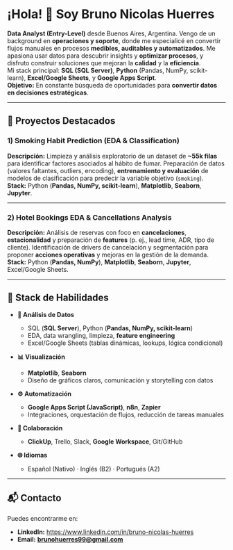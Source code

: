 # ¡Hola! 👋 Soy Bruno Nicolas Huerres

**Data Analyst (Entry-Level)** desde Buenos Aires, Argentina. Vengo de un background en **operaciones y soporte**, donde me especialicé en convertir flujos manuales en procesos **medibles, auditables y automatizados**. Me apasiona usar datos para descubrir insights y **optimizar procesos**, y disfruto construir soluciones que mejoran la **calidad** y la **eficiencia**.  
Mi stack principal: **SQL (SQL Server)**, **Python** (Pandas, NumPy, scikit-learn), **Excel/Google Sheets**, y **Google Apps Script**.  
**Objetivo:** En constante búsqueda de oportunidades para **convertir datos en decisiones estratégicas**.

---

## 🚀 Proyectos Destacados

### 1) Smoking Habit Prediction (EDA & Classification)
**Descripción:** Limpieza y análisis exploratorio de un dataset de **~55k filas** para identificar factores asociados al hábito de fumar. Preparación de datos (valores faltantes, outliers, encoding), **entrenamiento y evaluación** de modelos de clasificación para predecir la variable objetivo (`smoking`).  
**Stack:** Python (**Pandas, NumPy, scikit-learn**), **Matplotlib**, **Seaborn**, **Jupyter**.

---

### 2) Hotel Bookings EDA & Cancellations Analysis
**Descripción:** Análisis de reservas con foco en **cancelaciones**, **estacionalidad** y preparación de **features** (p. ej., lead time, ADR, tipo de cliente). Identificación de drivers de cancelación y segmentación para proponer **acciones operativas** y mejoras en la gestión de la demanda.  
**Stack:** Python (**Pandas, NumPy**), **Matplotlib**, **Seaborn**, **Jupyter**, Excel/Google Sheets.

---

## 🧰 Stack de Habilidades

- **🧮 Análisis de Datos**
  - SQL (**SQL Server**), Python (**Pandas, NumPy, scikit-learn**)
  - EDA, data wrangling, limpieza, **feature engineering**
  - Excel/Google Sheets (tablas dinámicas, lookups, lógica condicional)

- **📊 Visualización**
  - **Matplotlib**, **Seaborn**
  - Diseño de gráficos claros, comunicación y storytelling con datos

- **⚙️ Automatización**
  - **Google Apps Script (JavaScript)**, **n8n**, **Zapier**
  - Integraciones, orquestación de flujos, reducción de tareas manuales

- **🤝 Colaboración**
  - **ClickUp**, Trello, Slack, **Google Workspace**, Git/GitHub

- **🌐 Idiomas**
  - Español (Nativo) · Inglés (B2) · Portugués (A2)

---

## 📬 Contacto

Puedes encontrarme en:  
- **LinkedIn:** https://www.linkedin.com/in/bruno-nicolas-huerres  
- **Email:** **brunohuerres99@gmail.com**
